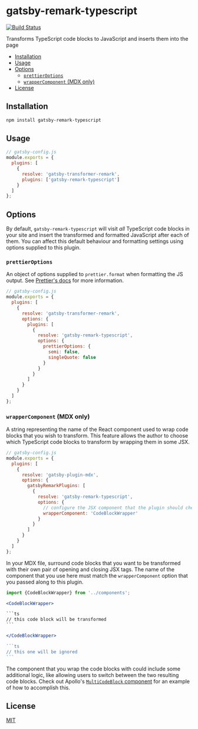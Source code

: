 # gatsby-remark-typescript

[![Build Status](https://travis-ci.com/trevorblades/gatsby-remark-typescript.svg?branch=master)](https://travis-ci.com/trevorblades/gatsby-remark-typescript)

Transforms TypeScript code blocks to JavaScript and inserts them into the page

- [Installation](#installation)
- [Usage](#usage)
- [Options](#options)
  - [`prettierOptions`](#prettieroptions)
  - [`wrapperComponent` (MDX only)](#wrappercomponent-mdx-only)
- [License](#license)

## Installation

```bash
npm install gatsby-remark-typescript
```

## Usage

```js
// gatsby-config.js
module.exports = {
  plugins: [
    {
      resolve: 'gatsby-transformer-remark',
      plugins: ['gatsby-remark-typescript']
    }
  ]
};
```

## Options

By default, `gatsby-remark-typescript` will visit *all* TypeScript code blocks in your site and insert the transformed and formatted JavaScript after each of them. You can affect this default behaviour and formatting settings using options supplied to this plugin.

### `prettierOptions`

An object of options supplied to `prettier.format` when formatting the JS output. See [Prettier's docs](https://prettier.io/docs/en/options) for more information.

```js
// gatsby-config.js
module.exports = {
  plugins: [
    {
      resolve: 'gatsby-transformer-remark',
      options: {
        plugins: [
          {
            resolve: 'gatsby-remark-typescript',
            options: {
              prettierOptions: {
                semi: false,
                singleQuote: false
              }
            }
          }
        ]
      }
    }
  ]
};
```

### `wrapperComponent` (MDX only)

A string representing the name of the React component used to wrap code blocks that you wish to transform. This feature allows the author to choose which TypeScript code blocks to transform by wrapping them in some JSX.

```js
// gatsby-config.js
module.exports = {
  plugins: [
    {
      resolve: 'gatsby-plugin-mdx',
      options: {
        gatsbyRemarkPlugins: [
          {
            resolve: 'gatsby-remark-typescript',
            options: {
              // configure the JSX component that the plugin should check for
              wrapperComponent: 'CodeBlockWrapper'
            }
          }
        ]
      }
    }
  ]
};
```

In your MDX file, surround code blocks that you want to be transformed with their own pair of opening and closing JSX tags. The name of the component that you use here must match the `wrapperComponent` option that you passed along to this plugin.

````jsx
import {CodeBlockWrapper} from '../components';

<CodeBlockWrapper>

```ts
// this code block will be transformed
```

</CodeBlockWrapper>

```ts
// this one will be ignored
```
````

The component that you wrap the code blocks with could include some additional logic, like allowing users to switch between the two resulting code blocks. Check out Apollo's [`MultiCodeBlock` component](https://github.com/apollographql/gatsby-theme-apollo/blob/master/packages/gatsby-theme-apollo-docs/src/components/multi-code-block.js) for an example of how to accomplish this.

## License

[MIT](./LICENSE)
